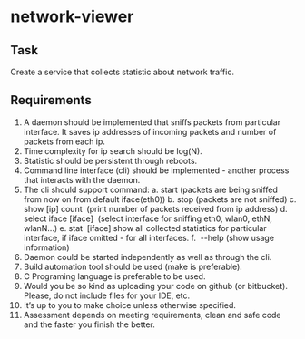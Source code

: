 # network-viewer

## Task
Create a service that collects statistic about network traffic.

## Requirements
1. A daemon should be implemented that sniffs packets from particular interface. It
saves ip addresses of incoming packets and number of packets from each ip.
2. Time complexity for ip search should be log(N).
3. Statistic should be persistent through reboots.
4. Command line interface (cli) should be implemented - another process that
interacts with the daemon.
5. The cli should support command:
a. start​ (packets are being sniffed from now on from default iface(eth0))
b. stop​ (packets are not sniffed)
c. show [ip] count ​ (print number of packets received from ip address)
d. select iface [iface] ​ (select interface for sniffing eth0, wlan0, ethN,
wlanN...)
e. stat​ ​ [iface]​ show all collected statistics for particular interface, if iface
omitted - for all interfaces.
f. ​ --help ​ (show usage information)
6. Daemon could be started independently as well as through the cli.
7. Build automation tool should be used (make is preferable).
8. C Programing language is preferable to be used.
9. Would you be so kind as uploading your code on github (or bitbucket). Please, do
not include files for your IDE, etc.
10. It’s up to you to make choice unless otherwise specified.
11. Assessment depends on meeting requirements, clean and safe code and the
faster you finish the better.
